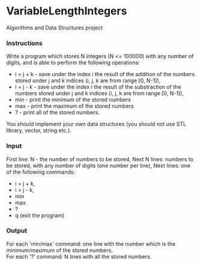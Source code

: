 # VariableLengthIntegers

Algorithms and Data Structures project

### Instructions

Write a program which stores N integers (N <= 100000) with any number of digits, and is able to perform the following operations:
<ul>
  <li>i = j + k - save under the index i the result of the addition of the numbers stored under j and k indices (i, j, k are from range [0, N-1]),</li>
  <li>i = j - k - save under the index i the result of the substraction of the numbers stored under j and k indices (i, j, k are from range [0, N-1]),</li>
  <li>min - print the minimum of the stored numbers</li>
  <li>max - print the maximum of the stored numbers</li>
  <li>? - print all of the stored numbers.</li>
</ul>
You should implement your own data structures (you should not use STL library, vector, string etc.).

### Input

First line: N - the number of numbers to be stored, Next N lines: numbers to be stored, with any number of digits (one number per line), Next lines: one of the following commands:
<ul>
  <li>i = j + k,</li>
  <li>i = j - k,</li>
  <li>min</li>
  <li>max</li>
  <li>?</li>
  <li>q (exit the program)</li>
</ul>

### Output

For each 'min/max' command: one line with the number which is the minimum/maximum of the stored numbers. </br>
For each '?' command: N lines with all the stored numbers.


